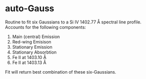 # auto-Gauss

Routine to fit six Gaussians to a Si IV 1402.77 Å spectral line profile. Accounts for the following components:

1. Main (central) Emission
2. Red-wing Emisison 
3. Stationary Emission
4. Stationary Absorbtion 
5. Fe II at 1403.10 Å
6. Fe II at 1403.13 Å

Fit will return best combination of these six-Gaussians.